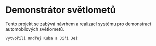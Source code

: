 # Demonstrátor světlometů
Tento projekt se zabývá návrhem a realizací systému pro demonstraci automobilových světlometů. 
```
Vytvořili Ondřej Kuba a Jiří Jež
```
